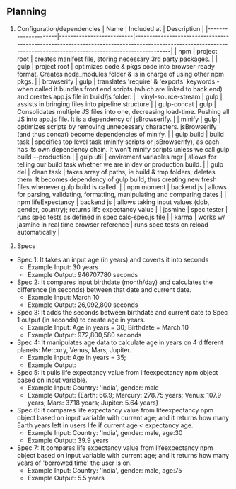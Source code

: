 ## Planning

1. Configuration/dependencies
| Name                | Included at              | Description                                                                                                                                                     |
|---------------------|--------------------------|-----------------------------------------------------------------------------------------------------------------------------------------------------------------|
| npm                 | project root             | creates manifest file, storing necessary 3rd party packages.                                                                                                    |
| gulp                | project root             | optimizes code & pkgs code into browser-ready format. Creates node_modules folder & is in charge of using other npm pkgs.                                       |
| browserify          | gulp                     | translates 'require' & 'exports' keywords - when called it bundles front end scripts (which are linked to back end) and creates app.js file in build/js folder. |
| vinyl-source-stream | gulp                     | assists in bringing files into pipeline structure                                                                                                               |
| gulp-concat         | gulp                     | Consolidates multiple JS files into one, decreasing load-time. Pushing all JS into app.js file. It is a dependency of jsBrowserify.                             |
| minify              | gulp                     | optimizes scripts by removing unnecessary characters. jsBrowserify (and thus concat) become dependencies of minify.                                             |
| gulp build          | build task               | specifies top level task (minify scripts or jsBrowserify), as each has its own dependency chain. It won't minify scripts unless we call gulp build --production |
| gulp util           | enviroment variables mgr | allows for telling our build task whether we are in dev or production build.                                                                                    |
| gulp del            | clean task               | takes array of paths, ie build & tmp folders, deletes them. It becomes dependency of gulp build, thus creating new fresh files whenever gulp build is called.   |
| npm moment            | backend js               | allows for parsing, validating, formatting, manipulating and comparing dates   |
| npm lifeExpectancy            | backend js               | allows taking input values (dob, gender, country); returns life expectancy value  |
| jasmine           | spec tester              | runs spec tests as defined in spec calc-spec.js file  |
| karma          | works w/ jasmine in real time browser reference            | runs spec tests on reload automatically  |

2. Specs
  * Spec 1: It takes an input age (in years) and coverts it into seconds
    * Example Input: 30 years
    * Example Output: 946707780 seconds
  * Spec 2: It compares input birthdate (month/day) and calculates the difference (in seconds) between that date and current date.
    * Example Input: March 10
    * Example Output: 26,092,800 seconds
  * Spec 3: It adds the seconds between birthdate and current date to Spec 1 output (in seconds) to create age in years.
    * Example Input: Age in years = 30; Birthdate = March 10
    * Example Output: 972,800,580 seconds
  * Spec 4: It manipulates age data to calculate age in years on 4 different planets: Mercury, Venus, Mars, Jupiter.
    * Example Input: Age in years = 35;
    * Example Output:
  * Spec 5: It pulls life expectancy value from lifeexpectancy npm object based on input variable.
    * Example Input: Country: 'India', gender: male
    * Example Output: {Earth: 66.9; Mercury: 278.75 years; Venus: 107.9 years; Mars: 37.18 years; Jupiter: 5.64 years}
  * Spec 6: It compares life expectancy value from lifeexpectancy npm object based on input variable with current age; and it returns how many Earth years left in users life if current age < expectancy age.
    * Example Input: Country: 'India', gender: male, age:30
    * Example Output: 39.9 years
  * Spec 7: It compares life expectancy value from lifeexpectancy npm object based on input variable with current age; and it returns how many years of 'borrowed time' the user is on.
    * Example Input: Country: 'India', gender: male, age:75
    * Example Output: 5.5 years

<!-- 3. Integration
  * Initial routes or index pages with all dependencies in Controller/index.html head
  * Template/html page for ...
  * Template/html page for ...
  * Template/html page for ... (one for each route/integrated user story)
  * Display...
  * Integrate feature that...

4. UX/UI
  * Include and modify bootstrap/materialize/Sass etc.
  * Develop custom style

5. Polish
  * Refactor minor portion of...
  * Delete unused...
  * Make README awesome -->
